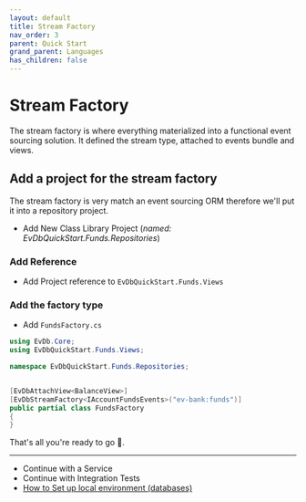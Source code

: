 ```yaml
---
layout: default
title: Stream Factory
nav_order: 3
parent: Quick Start
grand_parent: Languages
has_children: false
---
```


# Stream Factory

The stream factory is where everything materialized into a functional event sourcing solution.
It defined the stream type, attached to events bundle and views.

## Add a project for the stream factory

The stream factory is very match an event sourcing ORM therefore we'll put it into a repository project.

- Add New Class Library Project (_named: EvDbQuickStart.Funds.Repositories_)

### Add Reference

- Add Project reference to `EvDbQuickStart.Funds.Views`

### Add the factory type

- Add `FundsFactory.cs`

```cs
using EvDb.Core;
using EvDbQuickStart.Funds.Views;

namespace EvDbQuickStart.Funds.Repositories;


[EvDbAttachView<BalanceView>]
[EvDbStreamFactory<IAccountFundsEvents>("ev-bank:funds")]
public partial class FundsFactory
{
}
```

That's all you're ready to go 🚀.

---

- Continue with a Service
- Continue with Integration Tests
- [How to Set up local environment (databases)](docker-compose-dbs)
